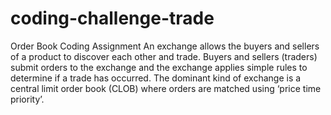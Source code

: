 # coding-challenge-trade

Order Book Coding Assignment
An exchange allows the buyers and sellers of a product to discover each other and trade. Buyers and sellers (traders) submit orders to the exchange and the exchange applies simple rules to determine if a trade has occurred. The dominant kind of exchange is a central limit order book (CLOB) where orders are matched using ‘price time priority’.
